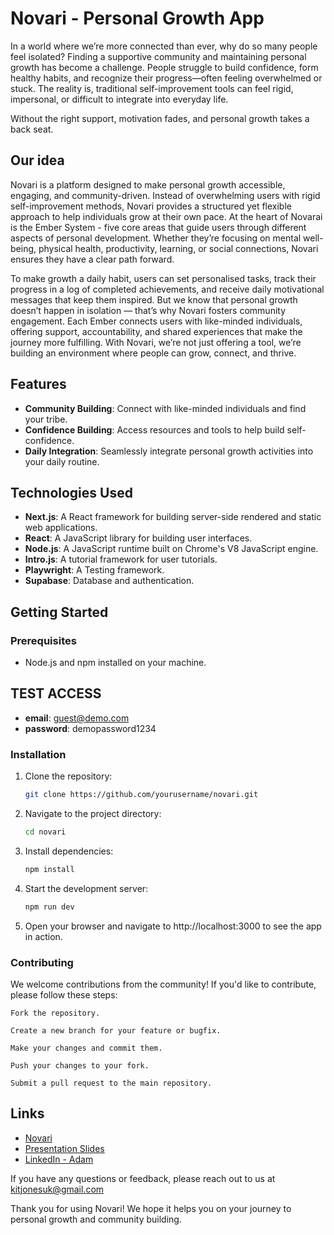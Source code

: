 # Novari - Personal Growth App

In a world where we’re more connected than ever, why do so many people feel isolated? Finding a supportive community and maintaining personal growth has become a challenge. People struggle to build confidence, form healthy habits, and recognize their progress—often feeling overwhelmed or stuck.
The reality is, traditional self-improvement tools can feel rigid, impersonal, or difficult to integrate into everyday life.

Without the right support, motivation fades, and personal growth takes a back seat.

## Our idea

Novari is a platform designed to make personal growth accessible, engaging, and community-driven. Instead of overwhelming users with rigid self-improvement methods, Novari provides a structured yet flexible approach to help individuals grow at their own pace.
At the heart of Novarai is the Ember System - five core areas that guide users through different aspects of personal development. Whether they’re focusing on mental well-being, physical health, productivity, learning, or social connections, Novari ensures they have a clear path forward.

To make growth a daily habit, users can set personalised tasks, track their progress in a log of completed achievements, and receive daily motivational messages that keep them inspired. But we know that personal growth doesn’t happen in isolation — that’s why Novari fosters community engagement. Each Ember connects users with like-minded individuals, offering support, accountability, and shared experiences that make the journey more fulfilling.
With Novari, we’re not just offering a tool, we’re building an environment where people can grow, connect, and thrive.

## Features

- **Community Building**: Connect with like-minded individuals and find your tribe.
- **Confidence Building**: Access resources and tools to help build self-confidence.
- **Daily Integration**: Seamlessly integrate personal growth activities into your daily routine.

## Technologies Used

- **Next.js**: A React framework for building server-side rendered and static web applications.
- **React**: A JavaScript library for building user interfaces.
- **Node.js**: A JavaScript runtime built on Chrome's V8 JavaScript engine.
- **Intro.js**: A tutorial framework for user tutorials.
- **Playwright**: A Testing framework.
- **Supabase**: Database and authentication.


## Getting Started

### Prerequisites

- Node.js and npm installed on your machine.

## TEST ACCESS 
- **email**: guest@demo.com
- **password**: demopassword1234

### Installation

1. Clone the repository:
   ```bash
   git clone https://github.com/yourusername/novari.git

2. Navigate to the project directory:
   ```bash
   cd novari
3. Install dependencies:
   ```bash
   npm install
4. Start the development server:
   ```bash
   npm run dev
5. Open your browser and navigate to http://localhost:3000 to see the app in action.

### Contributing

We welcome contributions from the community! If you'd like to contribute, please follow these steps:

    Fork the repository.

    Create a new branch for your feature or bugfix.

    Make your changes and commit them.

    Push your changes to your fork.

    Submit a pull request to the main repository.
    

## Links
- [Novari](https://well-being-app-final-project.vercel.app/auth/signin)
- [Presentation Slides](https://www.canva.com/design/DAGg--cQNLc/Y9WP7dp88ABfBhE-rwA8HA/edit)
- [LinkedIn - Adam](https://www.linkedin.com/in/adam-hemmings-75b71b55/)


If you have any questions or feedback, please reach out to us at kitjonesuk@gmail.com

Thank you for using Novari! We hope it helps you on your journey to personal growth and community building.
